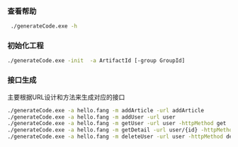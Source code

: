 ### 查看帮助
```bash
 ./generateCode.exe -h
```
### 初始化工程
```bash
./generateCode.exe -init  -a ArtifactId [-group GroupId]
```
### 接口生成
主要根据URL设计和方法来生成对应的接口
```bash
./generateCode.exe -a hello.fang -m addArticle -url addArticle
./generateCode.exe -a hello.fang -m addUser -url user
./generateCode.exe -a hello.fang -m getUser -url user -httpMethod get
./generateCode.exe -a hello.fang -m getDetail -url user/{id} -httpMethod get
./generateCode.exe -a hello.fang -m deleteUser -url user -httpMethod delete
```
